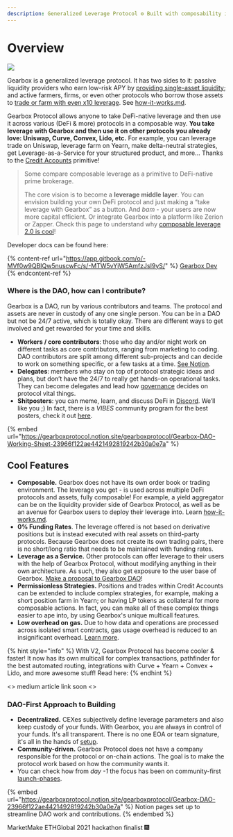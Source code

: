 ```yaml
---
description: Generalized Leverage Protocol ⚙ Built with composability in mind <3
---
```


# Overview&#x20;

![](.gitbook/assets/IMG\_7234.PNG)

Gearbox is a generalized leverage protocol. It has two sides to it: passive liquidity providers who earn low-risk APY by [providing single-asset liquidity](liquidity-providers/manage-liquidity.md); and active farmers, firms, or even other protocols who borrow those assets to [trade or farm with even x10 leverage](overview/credit-account/). See [how-it-works.md](overview/how-it-works.md "mention").

Gearbox Protocol allows anyone to take DeFi-native leverage and then use it across various (DeFi & more) protocols in a composable way. **You take leverage with Gearbox and then use it on other protocols you already love: Uniswap, Curve, Convex, Lido, etc.** For example, you can leverage trade on Uniswap, leverage farm on Yearn, make delta-neutral strategies, get Leverage-as-a-Service for your structured product, and more... Thanks to the [Credit Accounts](overview/credit-account/) primitive!

> Some compare composable leverage as a primitive to DeFi-native prime brokerage.
>
> The core vision is to become a **leverage middle layer**. You can envision building your own DeFi protocol and just making a “take leverage with Gearbox” as a button. And _bam_ - your users are now more capital efficient. Or integrate Gearbox into a platform like Zerion or Zapper. Check this page to understand why [composable leverage 2.0 is cool](leverage-2.0-is-composable.md)!

Developer docs can be found here:

{% content-ref url="https://app.gitbook.com/o/-MVf0w9QBIQw5nuscwFc/s/-MTW5vYjW5AmfzJsI9yS/" %}
[Gearbox Dev](https://app.gitbook.com/o/-MVf0w9QBIQw5nuscwFc/s/-MTW5vYjW5AmfzJsI9yS/)
{% endcontent-ref %}

### **Where is the DAO, how can I contribute?**

Gearbox is a DAO, run by various contributors and teams. The protocol and assets are never in custody of any one single person. You can be in a DAO but not be 24/7 active, which is totally okay. There are different ways to get involved and get rewarded for your time and skills.&#x20;

* **Workers / core contributors**: those who day and/or night work on different tasks as core contributors, ranging from marketing to coding. DAO contributors are split among different sub-projects and can decide to work on something specific, or a few tasks at a time. [See Notion](https://gearboxprotocol.notion.site/Gearbox-DAO-23966f122ae4421492819242b30a0e7a).&#x20;
* **Delegates**: members who stay on top of protocol strategic ideas and plans, but don’t have the 24/7 to really get hands-on operational tasks. They can become delegates and lead how [governance](governance/setup/) decides on protocol vital things.&#x20;
* **Shitposters**: you can meme, learn, and discuss DeFi in [Discord](https://discord.com/invite/gearbox). We’ll like you ;) In fact, there is a _VIBES_ community program for the best posters, check it out [here](https://medium.com/gearbox-protocol/vibes-community-program-is-starting-welcome-to-the-1st-stage-e64a03f4c025).

{% embed url="https://gearboxprotocol.notion.site/gearboxprotocol/Gearbox-DAO-Working-Sheet-23966f122ae4421492819242b30a0e7a" %}

## **Cool Features**

* **Composable.** Gearbox does not have its own order book or trading environment. The leverage you get - is used across multiple DeFi protocols and assets, fully composable! For example, a yield aggregator can be on the liquidity provider side of Gearbox Protocol, as well as be an avenue for Gearbox users to deploy their leverage into. Learn [how-it-works.md](overview/how-it-works.md "mention").
* **0% Funding Rates**. The leverage offered is not based on derivative positions but is instead executed with real assets on third-party protocols. Because Gearbox does not create its own trading pairs, there is no short/long ratio that needs to be maintained with funding rates.&#x20;
* **Leverage as a Service.** Other protocols can offer leverage to their users with the help of Gearbox Protocol, without modifying anything in their own architecture. As such, they also get exposure to the user base of Gearbox. [Make a proposal to Gearbox DAO](https://gov.gearbox.fi/t/template-proposal-for-managing-gearbox-protocol-parameters/100)!
* **Permissionless Strategies.** Positions and trades within Credit Accounts can be extended to include complex strategies, for example, making a short position farm in Yearn; or having LP tokens as collateral for more composable actions. In fact, you can make all of these complex things easier to ape into, by using Gearbox's unique multicall features.
* **Low overhead on gas.** Due to how data and operations are processed across isolated smart contracts, gas usage overhead is reduced to an insignificant overhead. [Learn more](overview/credit-account/#low-overhead-on-gas).

{% hint style="info" %}
With V2, Gearbox Protocol has become cooler & faster! It now has its own multicall for complex transactions, pathfinder for the best automated routing, integrations with Curve + Yearn + Convex + Lido, and more awesome stuff! Read here:
{% endhint %}

<> medium article link soon <>

### DAO-First Approach to Building

* **Decentralized.** CEXes subjectively define leverage parameters and also keep custody of your funds. With Gearbox, you are always in control of your funds. It's all transparent. There is no one EOA or team signature, it's all in the hands of [setup](governance/setup/ "mention").
* **Community-driven.** Gearbox Protocol does not have a company responsible for the protocol or on-chain actions. The goal is to make the protocol work based on how the community wants it.&#x20;
* You can check how from _day -1_ the focus has been on community-first [launch-phases](overview/launch-phases/ "mention").

{% embed url="https://gearboxprotocol.notion.site/gearboxprotocol/Gearbox-DAO-23966f122ae4421492819242b30a0e7a" %}
Notion pages set up to streamline DAO work and contributions.
{% endembed %}

MarketMake ETHGlobal 2021 hackathon finalist 🎆
